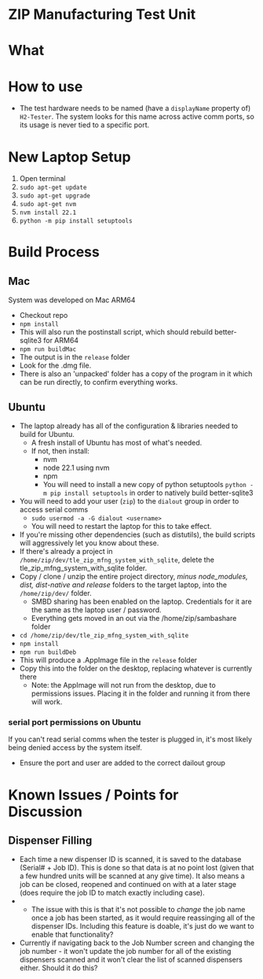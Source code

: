 # ZIP Manufacturing Test Unit

# What

# How to use
- The test hardware needs to be named (have a `displayName` property of) `H2-Tester`. The system looks for this name across active comm ports, so its usage is never tied to a specific port.

# New Laptop Setup
1) Open terminal
2) `sudo apt-get update`
3) `sudo apt-get upgrade`
4) `sudo apt-get nvm`
5) `nvm install 22.1`
6) `python -m pip install setuptools`

# Build Process
## Mac
System was developed on Mac ARM64
- Checkout repo
- `npm install`
- This will also run the postinstall script, which should rebuild better-sqlite3 for ARM64
- `npm run buildMac`
- The output is in the `release` folder
- Look for the .dmg file.
- There is also an 'unpacked' folder has a copy of the program in it which can be run directly, to confirm everything works.

## Ubuntu
- The laptop already has all of the configuration & libraries needed to build for Ubuntu.
  - A fresh install of Ubuntu has most of what's needed.
  - If not, then install:
    - nvm
    - node 22.1 using nvm
    - npm
    - You will need to install a new copy of python setuptools `python -m pip install setuptools` in order to natively build better-sqlite3
- You will need to add your user (`zip`) to the `dialout` group in order to access serial comms
  - `sudo usermod -a -G dialout <username>`
  - You will need to restart the laptop for this to take effect.
- If you're missing other dependencies (such as distutils), the build scripts will aggressively let you know about these.
- If there's already a project in `/home/zip/dev/tle_zip_mfng_system_with_sqlite`, delete the tle_zip_mfng_system_with_sqlite folder.
- Copy / clone / unzip the entire project directory, *minus node_modules, dist, dist-native and release* folders  to the target laptop, into the `/home/zip/dev/` folder.
  - SMBD sharing has been enabled on the laptop. Credentials for it are the same as the laptop user / password. 
  - Everything gets moved in an out via the /home/zip/sambashare folder
- `cd /home/zip/dev/tle_zip_mfng_system_with_sqlite`
- `npm install`
- `npm run buildDeb`
- This will produce a .AppImage file in the `release` folder
- Copy this into the folder on the desktop, replacing whatever is currently there
  - Note: the AppImage will not run from the desktop, due to permissions issues. Placing it in the folder and running it from there will work.


### serial port permissions on Ubuntu
If you can't read serial comms when the tester is plugged in, it's most likely being denied access by the system itself.
- Ensure the port and user are added to the correct dailout group

# Known Issues / Points for Discussion
## Dispenser Filling
- Each time a new dispenser ID is scanned, it is saved to the database (Serial# + Job ID). This is done so that data is at no point lost (given that a few hundred units will be scanned at any give time). It also means a job can be closed, reopened and continued on with at a later stage (does require the job ID to match exactly including case).
- - The issue with this is that it's not possible to _change_ the job name once a job has been started, as it would require reassinging all of the dispenser IDs. Including this feature is doable, it's just do we want to enable that functionality?
- Currently if navigating back to the Job Number screen and changing the job number - it won't update the job number for all of the existing dispensers scanned and it won't clear the list of scanned dispensers either. Should it do this?